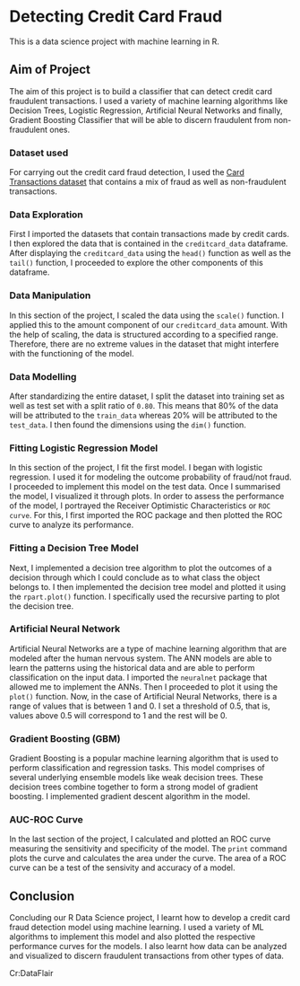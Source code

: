 # Detecting Credit Card Fraud 
This is a data science project with machine learning in R.

## Aim of Project
The aim of this project is to build a classifier that can detect credit card fraudulent transactions. I used a variety of machine learning algorithms like Decision Trees, Logistic Regression, Artificial Neural Networks and finally, Gradient Boosting Classifier that will be able to discern fraudulent from non-fraudulent ones.

### Dataset used 
For carrying out the credit card fraud detection, I used the [Card Transactions dataset](https://drive.google.com/file/d/1CTAlmlREFRaEN3NoHHitewpqAtWS5cVQ/view) that contains a mix of fraud as well as non-fraudulent transactions.

### Data Exploration
First I imported the datasets that contain transactions made by credit cards. I then explored the data that is contained in the ```creditcard_data``` dataframe. After displaying the ```creditcard_data``` using the ```head()``` function as well as the ```tail()``` function, I proceeded to explore the other components of this dataframe. 

### Data Manipulation
In this section of the project, I scaled the data using the ```scale()``` function. I applied this to the amount component of our ```creditcard_data``` amount. With the help of scaling, the data is structured according to a specified range. Therefore, there are no extreme values in the dataset that might interfere with the functioning of the model. 

### Data Modelling
After standardizing the entire dataset, I split the dataset into training set as well as test set with a split ratio of ```0.80```. This means that 80% of the data will be attributed to the ```train_data``` whereas 20% will be attributed to the ```test_data```. I then found the dimensions using the ```dim()``` function.

### Fitting Logistic Regression Model
In this section of the project, I fit the first model. I began with logistic regression. I used it for modeling the outcome probability of fraud/not fraud. I proceeded to implement this model on the test data. Once I summarised the model, I visualized it through plots. 
In order to assess the performance of the model, I portrayed the Receiver Optimistic Characteristics or ```ROC curve```. For this, I first imported the ROC package and then plotted the ROC curve to analyze its performance.

### Fitting a Decision Tree Model
Next, I implemented a decision tree algorithm to plot the outcomes of a decision through which I could conclude as to what class the object belongs to. I then implemented the decision tree model and plotted it using the ```rpart.plot()``` function. I specifically used the recursive parting to plot the decision tree.

### Artificial Neural Network
Artificial Neural Networks are a type of machine learning algorithm that are modeled after the human nervous system. The ANN models are able to learn the patterns using the historical data and are able to perform classification on the input data. I imported the ```neuralnet``` package that allowed me to implement the ANNs. Then I proceeded to plot it using the ```plot()``` function. Now, in the case of Artificial Neural Networks, there is a range of values that is between 1 and 0. I set a threshold of 0.5, that is, values above 0.5 will correspond to 1 and the rest will be 0. 

### Gradient Boosting (GBM)
Gradient Boosting is a popular machine learning algorithm that is used to perform classification and regression tasks. This model comprises of several underlying ensemble models like weak decision trees. These decision trees combine together to form a strong model of gradient boosting. I implemented gradient descent algorithm in the model.

### AUC-ROC Curve
In the last section of the project, I calculated and plotted an ROC curve measuring the sensitivity and specificity of the model. The ```print``` command plots the curve and calculates the area under the curve. The area of a ROC curve can be a test of the sensivity and accuracy of a model.

## Conclusion
Concluding our R Data Science project, I learnt how to develop a credit card fraud detection model using machine learning. I used a variety of ML algorithms to implement this model and also plotted the respective performance curves for the models. I also learnt how data can be analyzed and visualized to discern fraudulent transactions from other types of data.


Cr:DataFlair















